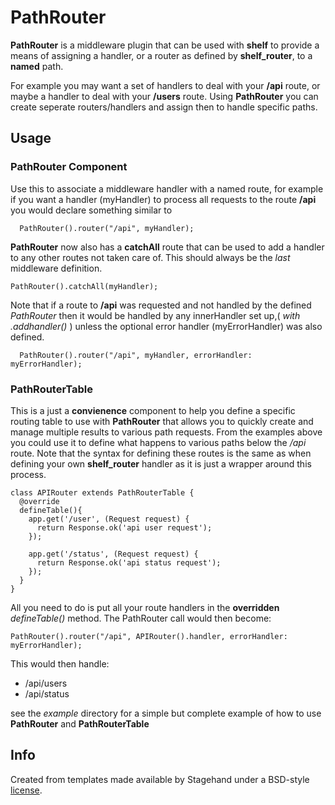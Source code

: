 # PathRouter
**PathRouter** is a middleware plugin that can be used with **shelf** to provide a means of assigning a handler, or a router as defined by **shelf_router**, to a **named** path.

For example you may want a set of handlers to deal with your **/api** route, or maybe a handler to  deal with your **/users** route. Using **PathRouter** you can create seperate routers/handlers and assign then to handle specific paths.


## Usage

### PathRouter Component
Use this to associate a middleware handler with a named route, for example if you want a handler (myHandler) to process all requests to the route **/api**  you would declare something similar to

```
  PathRouter().router("/api", myHandler);

```

**PathRouter** now also has a **catchAll** route that can be used to add a handler to any other routes not taken care of. This should always be the *last* middleware definition.

```
PathRouter().catchAll(myHandler);

```



Note that if a route to **/api** was requested and not handled by the defined *PathRouter* then it would be handled by any innerHandler set up,( *with .addhandler()* ) unless the optional error handler (myErrorHandler) was also defined.

```
  PathRouter().router("/api", myHandler, errorHandler: myErrorHandler);

```

### PathRouterTable
This is a just a **convienence** component to help you define a specific routing table to use with **PathRouter** that allows you to quickly create and manage multiple results to various path requests. From the examples above you could use it to define what happens to various paths below the */api* route. Note that the syntax for defining these routes is the same as when defining your own **shelf_router** handler as it is just a wrapper around this process. 

```
class APIRouter extends PathRouterTable {
  @override
  defineTable(){
    app.get('/user', (Request request) {
      return Response.ok('api user request');
    });

    app.get('/status', (Request request) {
      return Response.ok('api status request');
    });    
  }
}
```

All you need to do is put all your route handlers in the **overridden** *defineTable()* method. The PathRouter call would then become:

```
PathRouter().router("/api", APIRouter().handler, errorHandler: myErrorHandler);
```
This would then handle:

- /api/users
- /api/status



see the *example* directory for a simple but complete example of how to use **PathRouter** and **PathRouterTable**


## Info

Created from templates made available by Stagehand under a BSD-style
[license](https://github.com/dart-lang/stagehand/blob/master/LICENSE).